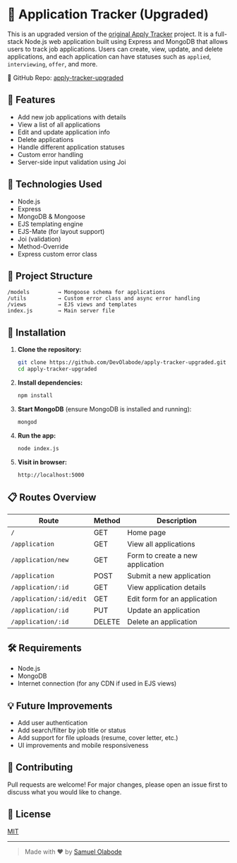 
# 📝 Application Tracker (Upgraded)

This is an upgraded version of the [original Apply Tracker](https://github.com/DevOlabode/Apply-tracker) project. It is a full-stack Node.js web application built using Express and MongoDB that allows users to track job applications. Users can create, view, update, and delete applications, and each application can have statuses such as `applied`, `interviewing`, `offer`, and more.

🔗 GitHub Repo: [apply-tracker-upgraded](https://github.com/DevOlabode/apply-tracker-upgraded)

## 🌟 Features

- Add new job applications with details
- View a list of all applications
- Edit and update application info
- Delete applications
- Handle different application statuses
- Custom error handling
- Server-side input validation using Joi

## 🚀 Technologies Used

- Node.js
- Express
- MongoDB & Mongoose
- EJS templating engine
- EJS-Mate (for layout support)
- Joi (validation)
- Method-Override
- Express custom error class

## 📂 Project Structure

```
/models         → Mongoose schema for applications  
/utils          → Custom error class and async error handling  
/views          → EJS views and templates  
index.js        → Main server file  
```

## 🔧 Installation

1. **Clone the repository:**

   ```bash
   git clone https://github.com/DevOlabode/apply-tracker-upgraded.git
   cd apply-tracker-upgraded
   ```

2. **Install dependencies:**

   ```bash
   npm install
   ```

3. **Start MongoDB** (ensure MongoDB is installed and running):

   ```bash
   mongod
   ```

4. **Run the app:**

   ```bash
   node index.js
   ```

5. **Visit in browser:**

   ```
   http://localhost:5000
   ```

## 📋 Routes Overview

| Route | Method | Description |
|-------|--------|-------------|
| `/` | GET | Home page |
| `/application` | GET | View all applications |
| `/application/new` | GET | Form to create a new application |
| `/application` | POST | Submit a new application |
| `/application/:id` | GET | View application details |
| `/application/:id/edit` | GET | Edit form for an application |
| `/application/:id` | PUT | Update an application |
| `/application/:id` | DELETE | Delete an application |

## 🛠 Requirements

- Node.js
- MongoDB
- Internet connection (for any CDN if used in EJS views)

## 💡 Future Improvements

- Add user authentication
- Add search/filter by job title or status
- Add support for file uploads (resume, cover letter, etc.)
- UI improvements and mobile responsiveness

## 🤝 Contributing

Pull requests are welcome! For major changes, please open an issue first to discuss what you would like to change.

## 📄 License

[MIT](LICENSE)

---

> Made with ❤️ by [Samuel Olabode](https://github.com/DevOlabode)
